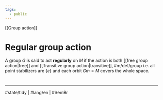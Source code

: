 ```yaml
---
tags:
  - public
---
```

[[Group action]]
# Regular group action

A group $G$ is said to act **regularly** on $M$ if the action is both [[free group action|free]] and [[Transitive group action|transitive]], #m/def/group 
i.e. all point stabilizers are $\{ e \}$ and each orbit $Gm = M$ covers the whole space. 

#
---
#state/tidy | #lang/en | #SemBr
